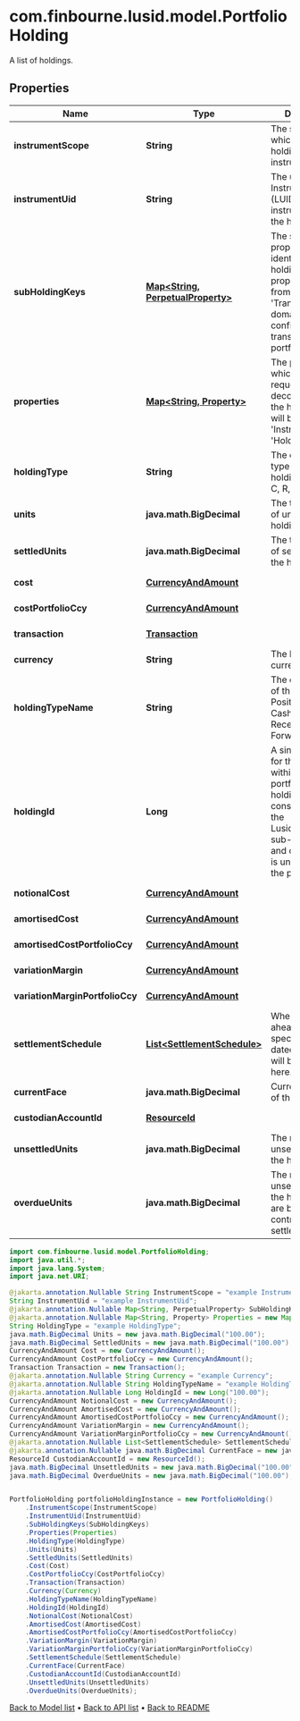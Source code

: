 # com.finbourne.lusid.model.PortfolioHolding
A list of holdings.

## Properties

Name | Type | Description | Notes
------------ | ------------- | ------------- | -------------
**instrumentScope** | **String** | The scope in which the holding&#39;s instrument is in. | [optional] [default to String]
**instrumentUid** | **String** | The unique Lusid Instrument Id (LUID) of the instrument that the holding is in. | [default to String]
**subHoldingKeys** | [**Map&lt;String, PerpetualProperty&gt;**](PerpetualProperty.md) | The sub-holding properties which identify the holding. Each property will be from the &#39;Transaction&#39; domain. These are configured on a transaction portfolio. | [optional] [default to Map<String, PerpetualProperty>]
**properties** | [**Map&lt;String, Property&gt;**](Property.md) | The properties which have been requested to be decorated onto the holding. These will be from the &#39;Instrument&#39; or &#39;Holding&#39; domain. | [optional] [default to Map<String, Property>]
**holdingType** | **String** | The code for the type of the holding e.g. P, B, C, R, F etc. | [default to String]
**units** | **java.math.BigDecimal** | The total number of units of the holding. | [default to java.math.BigDecimal]
**settledUnits** | **java.math.BigDecimal** | The total number of settled units of the holding. | [default to java.math.BigDecimal]
**cost** | [**CurrencyAndAmount**](CurrencyAndAmount.md) |  | [default to CurrencyAndAmount]
**costPortfolioCcy** | [**CurrencyAndAmount**](CurrencyAndAmount.md) |  | [default to CurrencyAndAmount]
**transaction** | [**Transaction**](Transaction.md) |  | [optional] [default to Transaction]
**currency** | **String** | The holding currency. | [optional] [default to String]
**holdingTypeName** | **String** | The decoded type of the holding e.g. Position, Balance, CashCommitment, Receivable, ForwardFX etc. | [optional] [default to String]
**holdingId** | **Long** | A single identifier for the holding within the portfolio. The holdingId is constructed from the LusidInstrumentId, sub-holding keys and currrency and is unique within the portfolio. | [optional] [default to Long]
**notionalCost** | [**CurrencyAndAmount**](CurrencyAndAmount.md) |  | [optional] [default to CurrencyAndAmount]
**amortisedCost** | [**CurrencyAndAmount**](CurrencyAndAmount.md) |  | [optional] [default to CurrencyAndAmount]
**amortisedCostPortfolioCcy** | [**CurrencyAndAmount**](CurrencyAndAmount.md) |  | [optional] [default to CurrencyAndAmount]
**variationMargin** | [**CurrencyAndAmount**](CurrencyAndAmount.md) |  | [optional] [default to CurrencyAndAmount]
**variationMarginPortfolioCcy** | [**CurrencyAndAmount**](CurrencyAndAmount.md) |  | [optional] [default to CurrencyAndAmount]
**settlementSchedule** | [**List&lt;SettlementSchedule&gt;**](SettlementSchedule.md) | Where no. of days ahead has been specified, future dated settlements will be captured here. | [optional] [default to List<SettlementSchedule>]
**currentFace** | **java.math.BigDecimal** | Current face value of the holding. | [optional] [default to java.math.BigDecimal]
**custodianAccountId** | [**ResourceId**](ResourceId.md) |  | [optional] [default to ResourceId]
**unsettledUnits** | **java.math.BigDecimal** | The number of unsettled units for the holding. | [optional] [default to java.math.BigDecimal]
**overdueUnits** | **java.math.BigDecimal** | The number of unsettled units for the holding that are beyond their contractual settlement date. | [optional] [default to java.math.BigDecimal]

```java
import com.finbourne.lusid.model.PortfolioHolding;
import java.util.*;
import java.lang.System;
import java.net.URI;

@jakarta.annotation.Nullable String InstrumentScope = "example InstrumentScope";
String InstrumentUid = "example InstrumentUid";
@jakarta.annotation.Nullable Map<String, PerpetualProperty> SubHoldingKeys = new Map<String, PerpetualProperty>();
@jakarta.annotation.Nullable Map<String, Property> Properties = new Map<String, Property>();
String HoldingType = "example HoldingType";
java.math.BigDecimal Units = new java.math.BigDecimal("100.00");
java.math.BigDecimal SettledUnits = new java.math.BigDecimal("100.00");
CurrencyAndAmount Cost = new CurrencyAndAmount();
CurrencyAndAmount CostPortfolioCcy = new CurrencyAndAmount();
Transaction Transaction = new Transaction();
@jakarta.annotation.Nullable String Currency = "example Currency";
@jakarta.annotation.Nullable String HoldingTypeName = "example HoldingTypeName";
@jakarta.annotation.Nullable Long HoldingId = new Long("100.00");
CurrencyAndAmount NotionalCost = new CurrencyAndAmount();
CurrencyAndAmount AmortisedCost = new CurrencyAndAmount();
CurrencyAndAmount AmortisedCostPortfolioCcy = new CurrencyAndAmount();
CurrencyAndAmount VariationMargin = new CurrencyAndAmount();
CurrencyAndAmount VariationMarginPortfolioCcy = new CurrencyAndAmount();
@jakarta.annotation.Nullable List<SettlementSchedule> SettlementSchedule = new List<SettlementSchedule>();
@jakarta.annotation.Nullable java.math.BigDecimal CurrentFace = new java.math.BigDecimal("100.00");
ResourceId CustodianAccountId = new ResourceId();
java.math.BigDecimal UnsettledUnits = new java.math.BigDecimal("100.00");
java.math.BigDecimal OverdueUnits = new java.math.BigDecimal("100.00");


PortfolioHolding portfolioHoldingInstance = new PortfolioHolding()
    .InstrumentScope(InstrumentScope)
    .InstrumentUid(InstrumentUid)
    .SubHoldingKeys(SubHoldingKeys)
    .Properties(Properties)
    .HoldingType(HoldingType)
    .Units(Units)
    .SettledUnits(SettledUnits)
    .Cost(Cost)
    .CostPortfolioCcy(CostPortfolioCcy)
    .Transaction(Transaction)
    .Currency(Currency)
    .HoldingTypeName(HoldingTypeName)
    .HoldingId(HoldingId)
    .NotionalCost(NotionalCost)
    .AmortisedCost(AmortisedCost)
    .AmortisedCostPortfolioCcy(AmortisedCostPortfolioCcy)
    .VariationMargin(VariationMargin)
    .VariationMarginPortfolioCcy(VariationMarginPortfolioCcy)
    .SettlementSchedule(SettlementSchedule)
    .CurrentFace(CurrentFace)
    .CustodianAccountId(CustodianAccountId)
    .UnsettledUnits(UnsettledUnits)
    .OverdueUnits(OverdueUnits);
```


[Back to Model list](../README.md#documentation-for-models) &#8226; [Back to API list](../README.md#documentation-for-api-endpoints) &#8226; [Back to README](../README.md)
